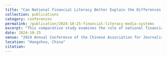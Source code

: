 ```yaml
---
title: "Can National Financial Literacy Better Explain the Differences in Financial Media Systems Across Countries? A Comparative Study Based on 19 European Nations"
collection: publications
category: conferences
permalink: /publication/2024-10-25-financial-literacy-media-systems
excerpt: "This comparative study examines the role of national financial literacy in shaping financial media systems across 19 European countries, offering new insights into media governance and economic communication frameworks."
date: 2024-10-25
venue: "2024 Annual Conference of the Chinese Association for Journalism History, Media Economy, and Management Section"
location: "Hangzhou, China"
citation: 
---
```

